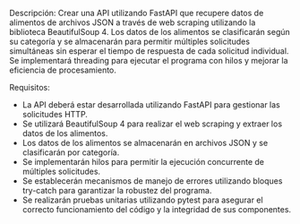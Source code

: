 Descripción:
Crear una API utilizando FastAPI que recupere datos de alimentos de archivos JSON a través de web scraping utilizando la biblioteca BeautifulSoup 4. Los datos de los alimentos se clasificarán según su categoría y se almacenarán para permitir múltiples solicitudes simultáneas sin esperar el tiempo de respuesta de cada solicitud individual. Se implementará threading para ejecutar el programa con hilos y mejorar la eficiencia de procesamiento.

Requisitos:

- La API deberá estar desarrollada utilizando FastAPI para gestionar las solicitudes HTTP.
- Se utilizará BeautifulSoup 4 para realizar el web scraping y extraer los datos de los alimentos.
- Los datos de los alimentos se almacenarán en archivos JSON y se clasificarán por categoría.
- Se implementarán hilos para permitir la ejecución concurrente de múltiples solicitudes.
- Se establecerán mecanismos de manejo de errores utilizando bloques try-catch para garantizar la robustez del programa.
- Se realizarán pruebas unitarias utilizando pytest para asegurar el correcto funcionamiento del código y la integridad de sus componentes.
